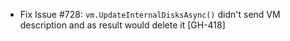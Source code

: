 * Fix Issue #728: `vm.UpdateInternalDisksAsync()` didn't send VM description and as result would delete it [GH-418]

